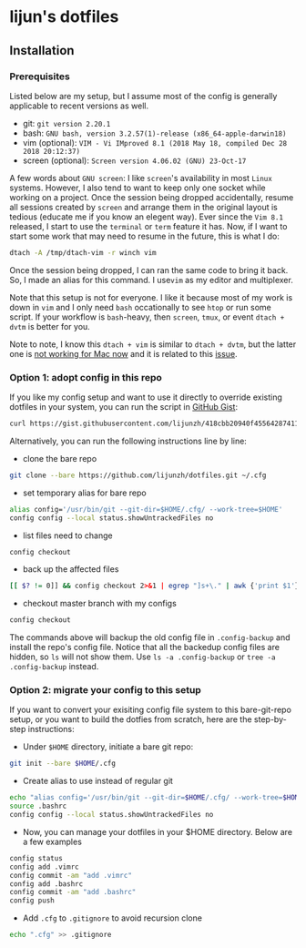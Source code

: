 # lijun's dotfiles

## Installation

### Prerequisites

Listed below are my setup, but I assume most of the config is generally applicable to recent versions as well.

- git: `git version 2.20.1`
- bash: `GNU bash, version 3.2.57(1)-release (x86_64-apple-darwin18)`
- vim (optional): `VIM - Vi IMproved 8.1 (2018 May 18, compiled Dec 28 2018 20:12:37)`
- screen (optional): `Screen version 4.06.02 (GNU) 23-Oct-17`

A few words about `GNU screen`:
I like `screen`'s availability in most `Linux` systems. However, I also tend to want to keep only one socket while working on a project. Once the session being dropped accidentally, resume all sessions created by `screen` and arrange them in the original layout is tedious (educate me if you know an elegent way). Ever since the `Vim 8.1` released, I start to use the `terminal` or `term` feature it has. Now, if I want to start some work that may need to resume in the future, this is what I do:

```bash
dtach -A /tmp/dtach-vim -r winch vim
```

Once the session being dropped, I can ran the same code to bring it back. So, I made an alias for this command. I use`vim` as my editor and multiplexer. 

Note that this setup is not for everyone. I like it because most of my work is down in `vim` and I only need `bash` occationally to see `htop` or run some script. If your workflow is `bash`-heavy, then `screen`, `tmux`, or event `dtach + dvtm` is better for you. 

Note to note, I know this `dtach + vim` is similar to `dtach + dvtm`, but the latter one is [not working for Mac now](https://github.com/Homebrew/homebrew-core/pull/13394) and it is related to this [issue](ttps://github.com/martanne/dvtm/issues/19).

### Option 1: adopt config in this repo
If you like my config setup and want to use it directly to override existing dotfiles in your system, you can run the script in [GitHub Gist](https://gist.github.com/lijunzh/418cbb20940f45564287411fd4d67afd):

```bash
curl https://gist.githubusercontent.com/lijunzh/418cbb20940f45564287411fd4d67afd/raw/589469fe392e205eec0225ba3765de23585a5dbd/install_dotfiles | /bin/bash
```


Alternatively, you can run the following instructions line by line:

- clone the bare repo

```bash
git clone --bare https://github.com/lijunzh/dotfiles.git ~/.cfg
```

- set temporary alias for bare repo

```bash
alias config='/usr/bin/git --git-dir=$HOME/.cfg/ --work-tree=$HOME'
config config --local status.showUntrackedFiles no
```

- list files need to change

```bash
config checkout
```

- back up the affected files

```bash
[[ $? != 0]] && config checkout 2>&1 | egrep "]s+\." | awk {'print $1'} | xargs -I{} mv {} .config-backup/{}
```

- checkout master branch with my configs

```bash
config checkout
```

The commands above will backup the old config file in `.config-backup` and install the repo's config file. Notice that all the backedup config files are hidden, so `ls` will not show them. Use `ls -a .config-backup` or `tree -a .config-backup` instead.

### Option 2: migrate your config to this setup

If you want to convert your exisiting config file system to this bare-git-repo setup, or you want to build the dotfies from scratch, here are the step-by-step instructions:

- Under `$HOME` directory, initiate a bare git repo:

```bash
git init --bare $HOME/.cfg
```

- Create alias to use instead of regular git

```bash
echo "alias config='/usr/bin/git --git-dir=$HOME/.cfg/ --work-tree=$HOME'" >> $HOME/.bashrc
source .bashrc
config config --local status.showUntrackedFiles no
```

- Now, you can manage your dotfiles in your $HOME directory. Below are a few examples

```bash
config status
config add .vimrc
config commit -am "add .vimrc"
config add .bashrc
config commit -am "add .bashrc"
config push
```

- Add `.cfg` to `.gitignore` to avoid recursion clone

```bash
echo ".cfg" >> .gitignore
```

